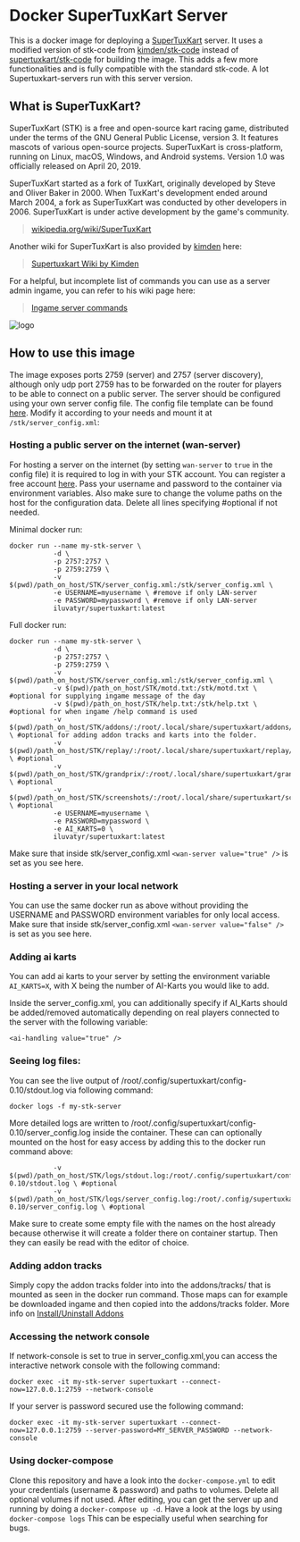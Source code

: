 # Docker SuperTuxKart Server

This is a docker image for deploying a [SuperTuxKart](https://supertuxkart.net) server. It uses a modified version of stk-code from [kimden/stk-code](https://github.com/kimden/stk-code) instead of [supertuxkart/stk-code](https://github.com/supertuxkart/stk-code.git) for building the image. This adds a few more functionalities and is fully compatible with the standard stk-code. A lot Supertuxkart-servers run with this server version. 

## What is SuperTuxKart?

SuperTuxKart (STK) is a free and open-source kart racing game, distributed under the terms of the GNU General Public License, version 3. It features mascots of various open-source projects. SuperTuxKart is cross-platform, running on Linux, macOS, Windows, and Android systems. Version 1.0 was officially released on April 20, 2019.

SuperTuxKart started as a fork of TuxKart, originally developed by Steve and Oliver Baker in 2000. When TuxKart's development ended around March 2004, a fork as SuperTuxKart was conducted by other developers in 2006. SuperTuxKart is under active development by the game's community.

> [wikipedia.org/wiki/SuperTuxKart](https://en.wikipedia.org/wiki/SuperTuxKart)

Another wiki for SuperTuxKart is also provided by [kimden](https://github.com/kimden/) here:
> [Supertuxkart Wiki by Kimden](https://stk.kimden.online/wiki/index.php?title=Main_Page)

For a helpful, but incomplete list of commands you can use as a server admin ingame, you can refer to his wiki page here:
> [Ingame server commands](https://stk.kimden.online/wiki/index.php?title=Frankfurt_servers)

![logo](https://raw.githubusercontent.com/jwestp/docker-supertuxkart/master/supertuxkart-logo.png)

## How to use this image

The image exposes ports 2759 (server) and 2757 (server discovery), although only udp port 2759 has to be forwarded on the router for players to be able to connect on a public server. The server should be configured using your own server config file. The config file template can be found [here](https://github.com/iluvatyr/docker-supertuxkart/blob/master/server_config.xml). Modify it according to your needs and mount it at `/stk/server_config.xml`:


### Hosting a public server on the internet (wan-server)

For hosting a server on the internet (by setting `wan-server` to `true` in the config file) it is required to log in with your STK account. You can register a free account [here](https://online.supertuxkart.net/register.php). Pass your username and password to the container via environment variables. Also make sure to change the volume paths on the host for the configuration data. Delete all lines specifying #optional if not needed.

Minimal docker run:


```
docker run --name my-stk-server \
           -d \
           -p 2757:2757 \
           -p 2759:2759 \
           -v $(pwd)/path_on_host/STK/server_config.xml:/stk/server_config.xml \
           -e USERNAME=myusername \ #remove if only LAN-server
           -e PASSWORD=mypassword \ #remove if only LAN-server
           iluvatyr/supertuxkart:latest
```

Full docker run:
```
docker run --name my-stk-server \
           -d \
           -p 2757:2757 \
           -p 2759:2759 \
           -v $(pwd)/path_on_host/STK/server_config.xml:/stk/server_config.xml \
           -v $(pwd)/path_on_host/STK/motd.txt:/stk/motd.txt \ #optional for supplying ingame message of the day
           -v $(pwd)/path_on_host/STK/help.txt:/stk/help.txt \ #optional for when ingame /help command is used
           -v $(pwd)/path_on_host/STK/addons/:/root/.local/share/supertuxkart/addons/ \ #optional for adding addon tracks and karts into the folder.
           -v $(pwd)/path_on_host/STK/replay/:/root/.local/share/supertuxkart/replay/ \ #optional 
           -v $(pwd)/path_on_host/STK/grandprix/:/root/.local/share/supertuxkart/grandprix/ \ #optional 
           -v $(pwd)/path_on_host/STK/screenshots/:/root/.local/share/supertuxkart/screenshots/ \ #optional
           -e USERNAME=myusername \
           -e PASSWORD=mypassword \
           -e AI_KARTS=0 \
           iluvatyr/supertuxkart:latest
```

Make sure that inside stk/server_config.xml  `<wan-server value="true" />` is set as you see here.

### Hosting a server in your local network

You can use the same docker run as above without providing the USERNAME and PASSWORD environment variables for only local access.
Make sure that inside stk/server_config.xml  `<wan-server value="false" />` is set as you see here.

### Adding ai karts

You can add ai karts to your server by setting the environment variable `AI_KARTS=X`, with X being the number of AI-Karts you would like to add.

Inside the server_config.xml, you can additionally specify if AI_Karts should be added/removed automatically depending on real players connected to the server with the following variable:
<!-- If true this server will auto add / remove AI connected with network-ai=x, which will kick N - 1 bot(s) where N is the number of human players. Only use this for non-GP racing server. -->
`<ai-handling value="true" />`

### Seeing log files:

You can see the live output of /root/.config/supertuxkart/config-0.10/stdout.log via following command:

```
docker logs -f my-stk-server
```

More detailed logs are written to /root/.config/supertuxkart/config-0.10/server_config.log inside the container.
These can can optionally mounted on the host for easy access by adding this to the docker run command above:
```
           -v $(pwd)/path_on_host/STK/logs/stdout.log:/root/.config/supertuxkart/config-0.10/stdout.log \ #optional
           -v $(pwd)/path_on_host/STK/logs/server_config.log:/root/.config/supertuxkart/config-0.10/server_config.log \ #optional
```
Make sure to create some empty file with the names on the host already because otherwise it will create a folder there on container startup.
Then they can easily be read with the editor of choice.

### Adding addon tracks

Simply copy the addon tracks folder into into the addons/tracks/ that is mounted as seen in the docker run command. Those maps can for example be downloaded ingame and then copied into the addons/tracks folder. More info on [Install/Uninstall Addons](https://supertuxkart.net/Installing_Add-Ons)

### Accessing the network console

If network-console is set to true in server_config.xml,you can access the interactive network console with the following command:

```
docker exec -it my-stk-server supertuxkart --connect-now=127.0.0.1:2759 --network-console
```

If your server is password secured use the following command:

```
docker exec -it my-stk-server supertuxkart --connect-now=127.0.0.1:2759 --server-password=MY_SERVER_PASSWORD --network-console
```

### Using docker-compose

Clone this repository and have a look into the `docker-compose.yml` to edit your credentials (username & password) and paths to volumes. Delete all optional volumes if not used. After editing, you can get the server up and running by doing a `docker-compose up -d`. Have a look at the logs by using `docker-compose logs` This can be especially useful when searching for bugs.
